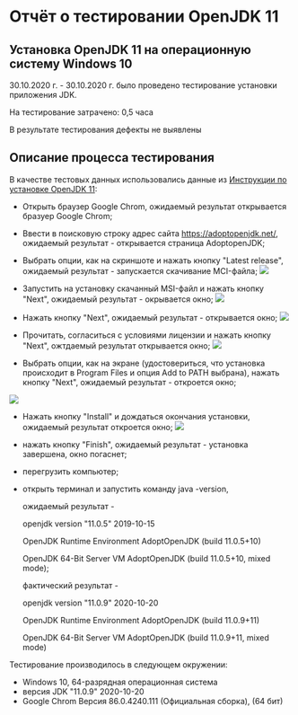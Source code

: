 # Отчёт о тестировании OpenJDK 11
## Установка OpenJDK 11 на операционную систему Windows 10

30.10.2020 г. - 30.10.2020 г. было проведено тестирование установки приложения JDK.

На тестирование затрачено: 0,5 часа

В результате тестирования дефекты не выявлены

## Описание процесса тестирования

В качестве тестовых данных использовались данные из [Инструкции по установке OpenJDK 11](https://github.com/netology-code/javaqa-homeworks/blob/master/intro/openjdk11-manual.md):
* Открыть браузер Google Chrom, ожидаемый результат открывается бразуер Google Chrom;

* Ввести в поисковую строку адрес сайта https://adoptopenjdk.net/, ожидаемый результат - открывается страница AdoptopenJDK;

* Выбрать опции, как на скриншоте и нажать кнопку "Latest release", 
ожидаемый результат - запускается скачивание MCI-файла; 
![](https://raw.githubusercontent.com/netology-code/javaqa-homeworks/master/intro/pic/win-adoptopenjdk.png) 


* Запустить на установку скачанный MSI-файл и нажать кнопку "Next", ожидаемый результат - окрывается окно; ![](https://raw.githubusercontent.com/netology-code/javaqa-homeworks/master/intro/pic/win-step1.png)

* Нажать кнопку "Next", ожидаемый результат - открывается окно; ![](https://raw.githubusercontent.com/netology-code/javaqa-homeworks/master/intro/pic/win-step2.png)

* Прочитать, согласиться с условиями лицензии и нажать кнопку "Next", ожтдаемый результат открывается окно; ![](https://raw.githubusercontent.com/netology-code/javaqa-homeworks/master/intro/pic/win-step3.png)

* Выбрать опции, как на экране (удостовериться, что установка происходит в Program Files и опция Add to PATH выбрана), нажать кнопку "Next", ожидаемый результат - откроется окно;

![](https://raw.githubusercontent.com/netology-code/javaqa-homeworks/master/intro/pic/win-step4.png)

* Нажать кнопку "Install" и дождаться окончания установки, ожидаемый результат откроется окно;
![](https://raw.githubusercontent.com/netology-code/javaqa-homeworks/master/intro/pic/win-step5.png)

* нажать кнопку "Finish", ожидаемый результат - установка завершена, окно погаснет;

* перегрузить компьютер;

* открыть терминал и запустить команду
  java -version, 
  
  ожидаемый результат - 
  
  openjdk version "11.0.5" 2019-10-15
  
  OpenJDK Runtime Environment AdoptOpenJDK (build 11.0.5+10)
  
  OpenJDK 64-Bit Server VM AdoptOpenJDK (build 11.0.5+10, mixed mode);

  фактический результат -

  openjdk version "11.0.9" 2020-10-20

  OpenJDK Runtime Environment AdoptOpenJDK (build 11.0.9+11)

  OpenJDK 64-Bit Server VM AdoptOpenJDK (build 11.0.9+11, mixed mode)

Тестирование производилось в следующем окружении:
* Windows 10, 64-разрядная операционная система
* версия JDK "11.0.9" 2020-10-20
* Google Chrom Версия 86.0.4240.111 (Официальная сборка), (64 бит)